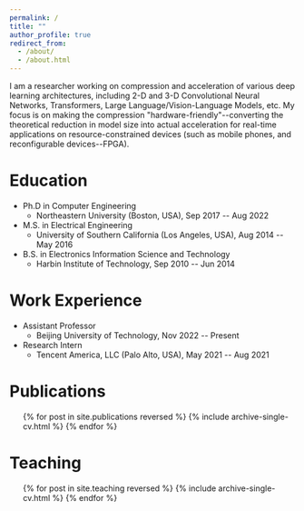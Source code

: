 ```yaml
---
permalink: /
title: ""
author_profile: true
redirect_from:
  - /about/
  - /about.html
---
```


I am a researcher working on compression and acceleration of various deep learning architectures, including 2-D and 3-D Convolutional Neural Networks, Transformers, Large Language/Vision-Language Models, etc. My focus is on making the compression "hardware-friendly"--converting the theoretical reduction in model size into actual acceleration for real-time applications on resource-constrained devices (such as mobile phones, and reconfigurable devices--FPGA).

Education
======
- Ph.D in Computer Engineering
    - Northeastern University (Boston, USA), Sep 2017 -- Aug 2022
- M.S. in Electrical Engineering
    - University of Southern California (Los Angeles, USA), Aug 2014 -- May 2016
- B.S. in Electronics Information Science and Technology
    - Harbin Institute of Technology, Sep 2010 -- Jun 2014

Work Experience
======
- Assistant Professor
    - Beijing University of Technology, Nov 2022 -- Present
- Research Intern
    - Tencent America, LLC (Palo Alto, USA), May 2021 -- Aug 2021

Publications
======
  <ul>{% for post in site.publications reversed %}
    {% include archive-single-cv.html %}
  {% endfor %}</ul>

Teaching
======
  <ul>{% for post in site.teaching reversed %}
    {% include archive-single-cv.html %}
  {% endfor %}</ul>
